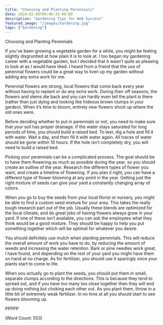 ```yaml
---
title: "Choosing and Planting Perennials"
date: 2024-02-08T09:46:33-08:00
description: "Gardening Tips for Web Success"
featured_image: "/images/Gardening.jpg"
tags: ["Gardening"]
---
```


Choosing and Planting Perennials

If you’ve been growing a vegetable garden for a while, you might be feeling slightly disgruntled at how plain it is to look at. I too began my gardening career with a vegetable garden, but I decided that it wasn’t quite as pleasing to look at as I would have liked. I heard from a friend that the use of perennial flowers could be a great way to liven up my garden without adding any extra work for me.

Perennial flowers are strong, local flowers that come back every year without having to replant or do any extra work. During their off seasons, the flowers and stems die back and you can hardly even tell the plant is there (rather than just dying and looking like hideous brown clumps in your garden). When it’s time to bloom, entirely new flowers shoot up where the old ones were.

Before deciding whether to put in perennials or not, you need to make sure that your soil has proper drainage. If the water stays saturated for long periods of time, you should build a raised bed. To test, dig a hole and fill it with water. Wait a day, and then fill it with water again. All traces of water should be gone within 10 hours. If the hole isn’t completely dry, you will need to build a raised bed.

Picking your perennials can be a complicated process. The goal should be to have them flowering as much as possible during the year, so you should create an outline of the year. Research the different types of flower you want, and create a timeline of flowering. If you plan it right, you can have a different type of flower blooming at any point in the year. Getting just the right mixture of seeds can give your yard a constantly changing array of colors.

When you go to buy the seeds from your local florist or nursery, you might be able to find a custom seed mixture for your area. This takes the really tough research part out of the job. Usually these blends are optimized for the local climate, and do great jobs of having flowers always grow in your yard. If one of these isn’t available, you can ask the employees what they think would be a good mixture. They should be happy to help you put something together which will be optimal for whatever you desire.

You should definitely use mulch when planting perennials. This will reduce the overall amount of work you have to do, by reducing the amount of weeds and increasing the water retention. Bark or pine needles work great, I have found, and depending on the rest of your yard you might have them on hand at no charge. As for fertilizer, you should use it sparingly once your plants start to come to life.

When you actually go to plant the seeds, you should put them in small, separate clumps according to the directions. This is because they tend to spread out, and if you have too many too close together then they will end up doing nothing but choking each other out. As you plant them, throw in a little bit of extremely weak fertilizer. In no time at all you should start to see flowers blooming up.

PPPPP

(Word Count: 553)
